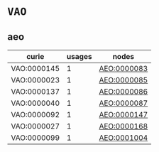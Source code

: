 # `VAO`

## aeo

| curie       |   usages | nodes                                             |
|-------------|----------|---------------------------------------------------|
| VAO:0000145 |        1 | [AEO:0000083](https://bioregistry.io/AEO:0000083) |
| VAO:0000023 |        1 | [AEO:0000085](https://bioregistry.io/AEO:0000085) |
| VAO:0000137 |        1 | [AEO:0000086](https://bioregistry.io/AEO:0000086) |
| VAO:0000040 |        1 | [AEO:0000087](https://bioregistry.io/AEO:0000087) |
| VAO:0000092 |        1 | [AEO:0000147](https://bioregistry.io/AEO:0000147) |
| VAO:0000027 |        1 | [AEO:0000168](https://bioregistry.io/AEO:0000168) |
| VAO:0000099 |        1 | [AEO:0001004](https://bioregistry.io/AEO:0001004) |

